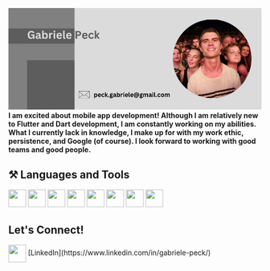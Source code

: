 ![Banner](peck_gabriele.png)
**I am excited about mobile app development! Although I am relatively new to Flutter and Dart development, I am constantly working on my abilities. What I currently lack in knowledge, I make up for with my work ethic, persistence, and Google (of course). I look forward to working with good teams and good people.**

## ⚒️ Languages and Tools
<p>
            <img src="https://cdn.jsdelivr.net/gh/devicons/devicon/icons/git/git-original.svg" height="35" width="35"/>
            <img src="https://cdn.jsdelivr.net/gh/devicons/devicon/icons/flutter/flutter-original.svg" height="35" width="35" />
            <img src="https://cdn.jsdelivr.net/gh/devicons/devicon/icons/dart/dart-original.svg" height="35" width="35" />
            <img src="https://cdn.jsdelivr.net/gh/devicons/devicon/icons/python/python-original.svg" height="35" width="35" />
            <img src="https://cdn.jsdelivr.net/gh/devicons/devicon/icons/html5/html5-original.svg" height="35" width="35" />
            <img src="https://cdn.jsdelivr.net/gh/devicons/devicon/icons/css3/css3-original.svg" height="35" width="35" />
            <img src="https://cdn.jsdelivr.net/gh/devicons/devicon/icons/androidstudio/androidstudio-original.svg" height="35" width="35" />
            <img src="https://cdn.jsdelivr.net/gh/devicons/devicon/icons/kotlin/kotlin-original.svg" height="35" width="35" />
</p>

## Let's Connect!
<p>
<img align="center" src="https://cdn.jsdelivr.net/gh/devicons/devicon/icons/linkedin/linkedin-original.svg" height="35" width="35"/> [LinkedIn](https://www.linkedin.com/in/gabriele-peck/)
</p>
